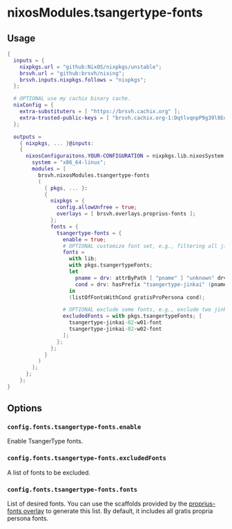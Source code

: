 # nixosModules.tsangertype-fonts

## Usage

```nix
{
  inputs = {
    nixpkgs.url = "github:NixOS/nixpkgs/unstable";
    brsvh.url = "github:brsvh/nixing";
    brsvh.inputs.nixpkgs.follows = "nixpkgs";
  };

  # OPTIONAL use my cachix binary cache.
  nixConfig = {
    extra-substituters = [ "https://brsvh.cachix.org" ];
    extra-trusted-public-keys = [ "brsvh.cachix.org-1:DqtlvqnpP9g39l8Eo74AXRftGx1KJLid/ViADTNgDNE=" ];
  };

  outputs =
    { nixpkgs, ... }@inputs:
    {
      nixosConfiguraitons.YOUR-CONFIGURATION = nixpkgs.lib.nixosSystem {
        system = "x86_64-linux";
        modules = [
          brsvh.nixosModules.tsangertype-fonts
          (
            { pkgs, ... }:
            {
              nixpkgs = {
                config.allowUnfree = true;
                overlays = [ brsvh.overlays.proprius-fonts ];
              };
              fonts = {
                tsangertype-fonts = {
                  enable = true;
                  # OPTIONAL customize font set, e.g., filtering all jinkai fonts.
                  fonts =
                    with lib;
                    with pkgs.tsangertypeFonts;
                    let
                      pname = drv: attrByPath [ "pname" ] "unknown" drv;
                      cond = drv: hasPrefix "tsangertype-jinkai" (pname drv);
                    in
                    (listOfFontsWithCond gratisProPersona cond);

                  # OPTIONAL exclude some fonts, e.g., exclude two jinkai fonts.
                  excludedFonts = with pkgs.tsangertypeFonts; [
                    tsangertype-jinkai-02-w01-font
                    tsangertype-jinkai-02-w02-font
                  ];
                };
              };
            }
          )
        ];
      };
    };
}
```

## Options

### `config.fonts.tsangertype-fonts.enable`

Enable TsangerType fonts.

### `config.fonts.tsangertype-fonts.excludedFonts`

A list of fonts to be excluded.

### `config.fonts.tsangertype-fonts.fonts`

List of desired fonts. You can use the scaffolds provided by the [proprius-fonts overlay] to generate this list. By default, it includes all gratis propria persona fonts.

[proprius-fonts overlay]: ../overlays/proprius-fonts.md
